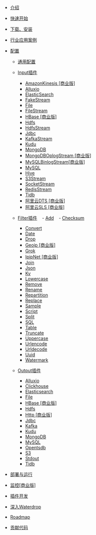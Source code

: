 - [介绍](/zh-cn/v1/README)

- [快速开始](/zh-cn/v1/quick-start)

- [下载、安装](/zh-cn/v1/installation)

- [行业应用案例](/zh-cn/v1/case_study/)

- [配置](/zh-cn/v1/configuration/base)
  - [通用配置](/zh-cn/v1/configuration/base)
  - [Input插件](/zh-cn/v1/configuration/input-plugin)
    - [AmazonKinesis [商业版]](/zh-cn/v1/configuration/input-plugins/AmazonKinesisStream)
    - [Alluxio](/zh-cn/v1/configuration/input-plugins/Alluxio)
    - [ElasticSearch](/zh-cn/v1/configuration/input-plugins/Elasticsearch)
    - [FakeStream](/zh-cn/v1/configuration/input-plugins/FakeStream)
    - [File](/zh-cn/v1/configuration/input-plugins/File)
    - [FileStream](/zh-cn/v1/configuration/input-plugins/FileStream)
    - [HBase [商业版]](/zh-cn/v1/configuration/input-plugins/HBase)
    - [Hdfs](/zh-cn/v1/configuration/input-plugins/Hdfs)
    - [HdfsStream](/zh-cn/v1/configuration/input-plugins/HdfsStream)
    - [Jdbc](/zh-cn/v1/configuration/input-plugins/Jdbc)
    - [KafkaStream](/zh-cn/v1/configuration/input-plugins/KafkaStream)
    - [Kudu](/zh-cn/v1/configuration/input-plugins/Kudu)
    - [MongoDB](/zh-cn/v1/configuration/input-plugins/MongoDB)
    - [MongoDBOplogStream [商业版]](/zh-cn/v1/configuration/input-plugins/MongoDBOplogStream)
    - [MySQLBinlogStream[商业版]](/zh-cn/v1/configuration/input-plugins/MySQLBinlogStream)
    - [MySQL](/zh-cn/v1/configuration/input-plugins/MySQL)
    - [Hive](/zh-cn/v1/configuration/input-plugins/Hive)
    - [S3Stream](/zh-cn/v1/configuration/input-plugins/S3Stream)
    - [SocketStream](/zh-cn/v1/configuration/input-plugins/SocketStream)
    - [RedisStream](/zh-cn/v1/configuration/input-plugins/RedisStream)
    - [Tidb](/zh-cn/v1/configuration/input-plugins/Tidb)
    - [阿里云DTS [商业版]](/zh-cn/v1/configuration/input-plugins/AliyunDtsStream)
    - [阿里云SLS [商业版]](/zh-cn/v1/configuration/input-plugins/AliyunSlsStream)
        
  - [Filter插件](/zh-cn/v1/configuration/filter-plugin)
    - [Add](/zh-cn/v1/configuration/filter-plugins/Add)
    - [Checksum](/zh-cn/v1/configuration/filter-plugins/Checksum)
    - [Convert](/zh-cn/v1/configuration/filter-plugins/Convert)
    - [Date](/zh-cn/v1/configuration/filter-plugins/Date)
    - [Drop](/zh-cn/v1/configuration/filter-plugins/Drop)
    - [Geoip [商业版]](/zh-cn/v1/configuration/filter-plugins/Geoip)
    - [Grok](/zh-cn/v1/configuration/filter-plugins/Grok)
    - [IpipNet [商业版]](/zh-cn/v1/configuration/filter-plugins/IpipNet)
    - [Join](/zh-cn/v1/configuration/filter-plugins/Join)
    - [Json](/zh-cn/v1/configuration/filter-plugins/Json)
    - [Kv](/zh-cn/v1/configuration/filter-plugins/Kv)
    - [Lowercase](/zh-cn/v1/configuration/filter-plugins/Lowercase)
    - [Remove](/zh-cn/v1/configuration/filter-plugins/Remove)
    - [Rename](/zh-cn/v1/configuration/filter-plugins/Rename)
    - [Repartition](/zh-cn/v1/configuration/filter-plugins/Repartition)
    - [Replace](/zh-cn/v1/configuration/filter-plugins/Replace)
    - [Sample](/zh-cn/v1/configuration/filter-plugins/Sample)
    - [Script](/zh-cn/v1/configuration/filter-plugins/Script)
    - [Split](/zh-cn/v1/configuration/filter-plugins/Split)
    - [SQL](/zh-cn/v1/configuration/filter-plugins/Sql)
    - [Table](/zh-cn/v1/configuration/filter-plugins/Table)
    - [Truncate](/zh-cn/v1/configuration/filter-plugins/Truncate)
    - [Uppercase](/zh-cn/v1/configuration/filter-plugins/Uppercase)
    - [Urlencode](/zh-cn/v1/configuration/filter-plugins/Urlencode)
    - [Urldecode](/zh-cn/v1/configuration/filter-plugins/Urldecode)
    - [Uuid](/zh-cn/v1/configuration/filter-plugins/Uuid)
    - [Watermark](/zh-cn/v1/configuration/filter-plugins/Watermark)

  - [Output插件](/zh-cn/v1/configuration/output-plugin)
    - [Alluxio](/zh-cn/v1/configuration/output-plugins/Alluxio)
    - [Clickhouse](/zh-cn/v1/configuration/output-plugins/Clickhouse)
    - [Elasticsearch](/zh-cn/v1/configuration/output-plugins/Elasticsearch)
    - [File](/zh-cn/v1/configuration/output-plugins/File)
    - [HBase [商业版]](/zh-cn/v1/configuration/output-plugins/HBase)
    - [Hdfs](/zh-cn/v1/configuration/output-plugins/Hdfs)
    - [Http [商业版]](/zh-cn/v1/configuration/output-plugins/Http)
    - [Jdbc](/zh-cn/v1/configuration/output-plugins/Jdbc)
    - [Kafka](/zh-cn/v1/configuration/output-plugins/Kafka)
    - [Kudu](/zh-cn/v1/configuration/output-plugins/Kudu)
    - [MongoDB](/zh-cn/v1/configuration/output-plugins/MongoDB)
    - [MySQL](/zh-cn/v1/configuration/output-plugins/MySQL)
    - [Opentsdb](/zh-cn/v1/configuration/output-plugins/Opentsdb)
    - [S3](/zh-cn/v1/configuration/output-plugins/S3)
    - [Stdout](/zh-cn/v1/configuration/output-plugins/Stdout)
    - [Tidb](/zh-cn/v1/configuration/output-plugins/Tidb)

- [部署与运行](/zh-cn/v1/deployment)

- [监控[商业版]](/zh-cn/v1/monitoring)

- [插件开发](/zh-cn/v1/developing-plugin)

- [深入Waterdrop](/zh-cn/v1/internal)

- [Roadmap](/zh-cn/v1/roadmap)

- [贡献代码](/zh-cn/v1/contribution.md)
